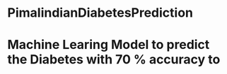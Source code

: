 # PimaIindianDiabetesPrediction

# Machine Learing Model to predict the Diabetes with 70 % accuracy to 
